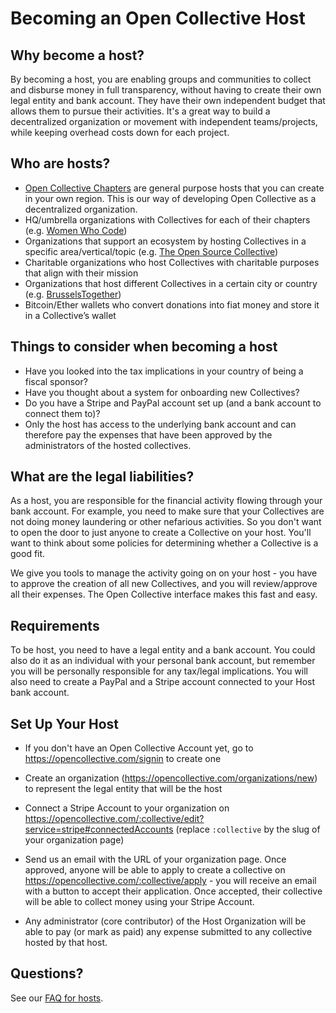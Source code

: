 # Becoming an Open Collective Host

## Why become a host?
By becoming a host, you are enabling groups and communities to collect and disburse money in full transparency, without having to create their own legal entity and bank account. They have their own independent budget that allows them to pursue their activities. It's a great way to build a decentralized organization or movement with independent teams/projects, while keeping overhead costs down for each project.

## Who are hosts?

* [Open Collective Chapters](https://opencollective.com/chapters) are general purpose hosts that you can create in your own region. This is our way of developing Open Collective as a decentralized organization.
* HQ/umbrella organizations with Collectives for each of their chapters (e.g. [Women Who Code](https://opencollective.com/wwcode))
* Organizations that support an ecosystem by hosting Collectives in a specific area/vertical/topic (e.g. [The Open Source Collective](https://opencollective.com/opensource))
* Charitable organizations who host Collectives with charitable purposes that align with their mission
* Organizations that host different Collectives in a certain city or country (e.g. [BrusselsTogether](https://opencollective.com/brusselstogether))
* Bitcoin/Ether wallets who convert donations into fiat money and store it in a Collective’s wallet

## Things to consider when becoming a host 

* Have you looked into the tax implications in your country of being a fiscal sponsor?
* Have you thought about a system for onboarding new Collectives?
* Do you have a Stripe and PayPal account set up (and a bank account to connect them to)?
* Only the host has access to the underlying bank account and can therefore pay the expenses that have been approved by the administrators of the hosted collectives.

## What are the legal liabilities?
As a host, you are responsible for the financial activity flowing through your bank account. For example, you need to make sure that your Collectives are not doing money laundering or other nefarious activities. So you don't want to open the door to just anyone to create a Collective on your host. You'll want to think about some policies for determining whether a Collective is a good fit. 

We give you tools to manage the activity going on on your host - you have to approve the creation of all new Collectives, and you will review/approve all their expenses. The Open Collective interface makes this fast and easy.

## Requirements

To be host, you need to have a legal entity and a bank account. You could also do it as an individual with your personal bank account, but remember you will be personally responsible for any tax/legal implications. You will also need to create a PayPal and a Stripe account connected to your Host bank account.

## Set Up Your Host

* If you don't have an Open Collective Account yet, go to https://opencollective.com/signin to create one

* Create an organization (https://opencollective.com/organizations/new) to represent the legal entity that will be the host

* Connect a Stripe Account to your organization on https://opencollective.com/:collective/edit?service=stripe#connectedAccounts (replace `:collective` by the slug of your organization page)

* Send us an email with the URL of your organization page. Once approved, anyone will be able to apply to create a collective on https://opencollective.com/:collective/apply - you will receive an email with a button to accept their application. Once accepted, their collective will be able to collect money using your Stripe Account.

* Any administrator (core contributor) of the Host Organization will be able to pay (or mark as paid) any expense submitted to any collective hosted by that host. 

## Questions?

See our [FAQ for hosts](hosts).